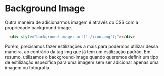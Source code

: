 # Background Image

Outra maneira de adicionarmos imagem é através do CSS com a propriedade background-image.

```html
  <div style="background-image: url('./icon.png');"></div>
```

Porém, precisamos fazer estilizações a mais para podermos utilizar dessa maneira, ao contrário da tag img que já tem um estilização padrão. Em resumo, utilizamos o background-image quando queremos definir um tipo de estilização especifica para uma imagem sem ser adicionar apenas uma imagem ou fotografia.
